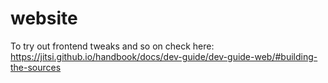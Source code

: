 # website

To try out frontend tweaks and so on check here: https://jitsi.github.io/handbook/docs/dev-guide/dev-guide-web/#building-the-sources

